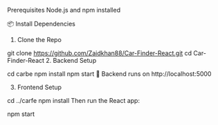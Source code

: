  Prerequisites
Node.js and npm installed



📦 Install Dependencies
1. Clone the Repo

git clone https://github.com/Zaidkhan88/Car-Finder-React.git
cd Car-Finder-React
2. Backend Setup

cd carbe
npm install
npm start
🚀 Backend runs on http://localhost:5000

3. Frontend Setup

cd ../carfe
npm install
Then run the React app: 

npm start

